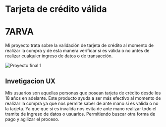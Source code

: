 # Tarjeta de crédito válida

# 7ARVA

Mi proyecto trata sobre la validación de tarjeta  de crédito al momento de realizar la compra y de esta manera verificar si es válida o no antes de realizar cualquier ingreso de datos o de transacción.

![Proyecto final 1](https://user-images.githubusercontent.com/75313360/110193578-78237480-7e13-11eb-9d1b-a0037573b303.png)



## Invetigacion UX
Mis usuarios son aquellas personas que posean tarjeta de crédito desde los 18 años en adelante. 
Este producto ayuda a ser más efectivo al momento de realizar la compra ya que nos permite saber de ante mano si es válida o no la tarjeta. Ya que que si es invalida nos evita de ante mano realizar todo el tramite de ingreso de datos o usuarios. Permitiendo buscar otra forma de pago y agilizar el proceso.








